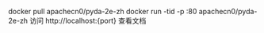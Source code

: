 docker pull apachecn0/pyda-2e-zh
docker run -tid -p <port>:80 apachecn0/pyda-2e-zh
访问 http://localhost:{port} 查看文档
